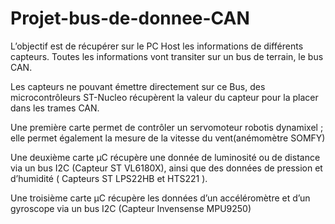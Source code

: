 # Projet-bus-de-donnee-CAN

L’objectif est de récupérer sur le PC Host les informations de différents capteurs.
Toutes les informations vont transiter sur un bus de terrain, le bus CAN.

Les capteurs ne pouvant émettre directement sur ce Bus, des microcontrôleurs ST-Nucleo récupèrent la valeur du capteur pour la placer dans les trames CAN.

Une première carte permet de contrôler un servomoteur robotis dynamixel ; elle permet également la mesure de la vitesse du vent(anémomètre SOMFY)

Une deuxième carte µC récupère une donnée de luminosité ou de distance via un bus I2C (Capteur ST VL6180X), ainsi que des données de pression et d’humidité ( Capteurs ST LPS22HB et HTS221 ).

Une troisième carte µC récupère les données d’un accéléromètre et d’un gyroscope via un bus I2C (Capteur Invensense MPU9250)
